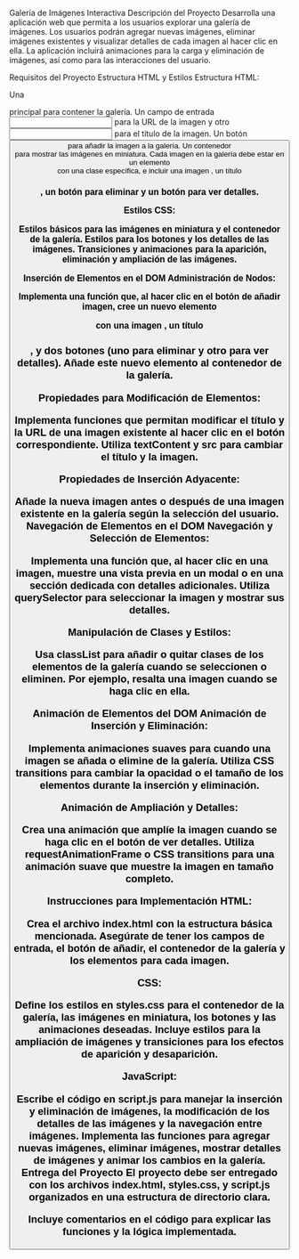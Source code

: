 Galería de Imágenes Interactiva
Descripción del Proyecto
Desarrolla una aplicación web que permita a los usuarios explorar una galería de imágenes. Los usuarios podrán agregar nuevas imágenes, eliminar imágenes existentes y visualizar detalles de cada imagen al hacer clic en ella. La aplicación incluirá animaciones para la carga y eliminación de imágenes, así como para las interacciones del usuario.

Requisitos del Proyecto
Estructura HTML y Estilos
Estructura HTML:

Una <div> principal para contener la galería.
Un campo de entrada <input> para la URL de la imagen y otro <input> para el título de la imagen.
Un botón <button> para añadir la imagen a la galería.
Un contenedor <div> para mostrar las imágenes en miniatura.
Cada imagen en la galería debe estar en un elemento <div> con una clase específica, e incluir una imagen <img>, un título <h3>, un botón para eliminar y un botón para ver detalles.

Estilos CSS:

Estilos básicos para las imágenes en miniatura y el contenedor de la galería.
Estilos para los botones y los detalles de las imágenes.
Transiciones y animaciones para la aparición, eliminación y ampliación de las imágenes.

Inserción de Elementos en el DOM
Administración de Nodos:

Implementa una función que, al hacer clic en el botón de añadir imagen, cree un nuevo elemento <div> con una imagen <img>, un título <h3>, y dos botones (uno para eliminar y otro para ver detalles). Añade este nuevo elemento al contenedor de la galería.

Propiedades para Modificación de Elementos:

Implementa funciones que permitan modificar el título y la URL de una imagen existente al hacer clic en el botón correspondiente. Utiliza textContent y src para cambiar el título y la imagen.

Propiedades de Inserción Adyacente:

Añade la nueva imagen antes o después de una imagen existente en la galería según la selección del usuario.
Navegación de Elementos en el DOM
Navegación y Selección de Elementos:

Implementa una función que, al hacer clic en una imagen, muestre una vista previa en un modal o en una sección dedicada con detalles adicionales. Utiliza querySelector para seleccionar la imagen y mostrar sus detalles.

Manipulación de Clases y Estilos:

Usa classList para añadir o quitar clases de los elementos de la galería cuando se seleccionen o eliminen. Por ejemplo, resalta una imagen cuando se haga clic en ella.

Animación de Elementos del DOM
Animación de Inserción y Eliminación:

Implementa animaciones suaves para cuando una imagen se añada o elimine de la galería. Utiliza CSS transitions para cambiar la opacidad o el tamaño de los elementos durante la inserción y eliminación.

Animación de Ampliación y Detalles:

Crea una animación que amplíe la imagen cuando se haga clic en el botón de ver detalles. Utiliza requestAnimationFrame o CSS transitions para una animación suave que muestre la imagen en tamaño completo.

Instrucciones para Implementación
HTML:


Crea el archivo index.html con la estructura básica mencionada.
Asegúrate de tener los campos de entrada, el botón de añadir, el contenedor de la galería y los elementos para cada imagen.

CSS:


Define los estilos en styles.css para el contenedor de la galería, las imágenes en miniatura, los botones y las animaciones deseadas. Incluye estilos para la ampliación de imágenes y transiciones para los efectos de aparición y desaparición.

JavaScript:


Escribe el código en script.js para manejar la inserción y eliminación de imágenes, la modificación de los detalles de las imágenes y la navegación entre imágenes.
Implementa las funciones para agregar nuevas imágenes, eliminar imágenes, mostrar detalles de imágenes y animar los cambios en la galería.
Entrega del Proyecto
El proyecto debe ser entregado con los archivos index.html, styles.css, y script.js organizados en una estructura de directorio clara.

Incluye comentarios en el código para explicar las funciones y la lógica implementada.
